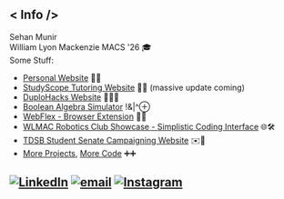 ## < Info />
Sehan Munir <br>
William Lyon Mackenzie MACS '26 🎓 <br>
Some Stuff: <br>
- [Personal Website](https://emera1d3x.github.io/) 👤💼 <br>
- [StudyScope Tutoring Website](https://studyscopetutoring.com/) 🏫📓 (massive update coming) <br>
- [DuploHacks Website](https://duplohacks.ca/) 🧑‍💻🧩 <br>
- [Boolean Algebra Simulator](https://emera1d3x.github.io/Boolean-Algebra/homepage.html) !&|^⊕<br>
- [WebFlex - Browser Extension](https://emera1d3x.github.io/WebFlex/homepage.html) 🤖👾 <br>
- [WLMAC Robotics Club Showcase - Simplistic Coding Interface](https://emera1d3x.github.io/RoboticsClubShowcase/index.html) 🌐🛠️ <br>
- [TDSB Student Senate Campaigning Website](https://vote4sehan.github.io/) ✉️👔 <br>
- [More Projects](https://emera1d3x.github.io/projects.html), [More Code](https://github.com/Emera1d3x?tab=repositories) ➕➕

[![LinkedIn](https://img.shields.io/badge/LinkedIn-%230077B5.svg?logo=linkedin&logoColor=white)](https://linkedin.com/in/Sehan-Munir) [![email](https://img.shields.io/badge/Email-D14836?logo=gmail&logoColor=white)](mailto:sehanmunirgoldar@gmail.com) [![Instagram](https://img.shields.io/badge/Instagram-%23E4405F.svg?logo=Instagram&logoColor=white)](https://instagram.com/emera1d3x_)
---
